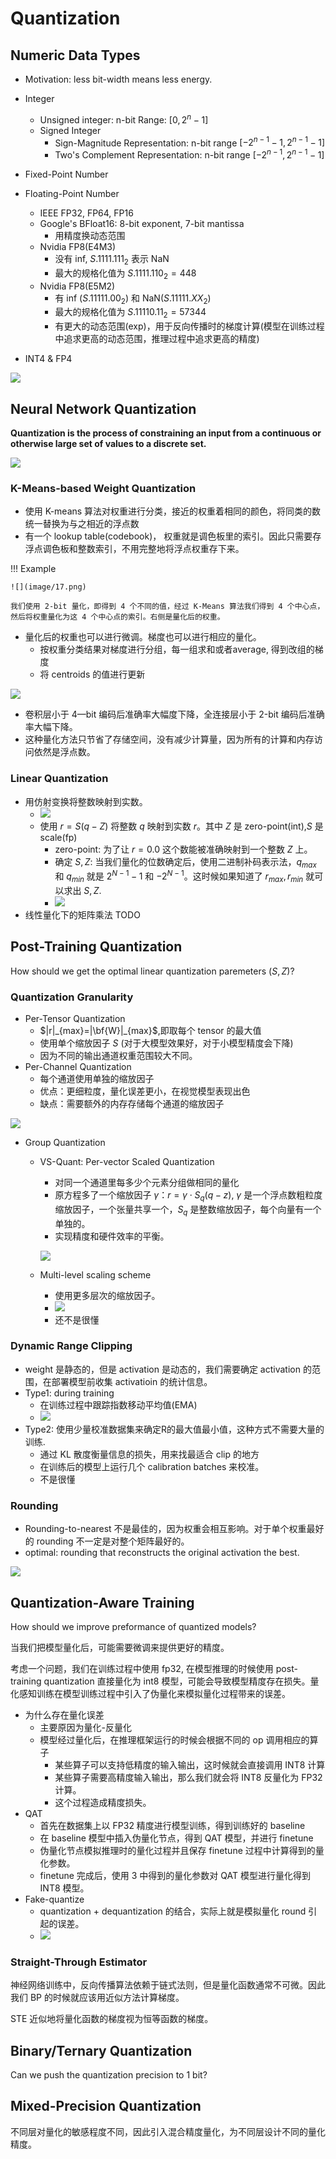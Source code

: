 # Quantization

## Numeric Data Types

- Motivation: less bit-width means less energy.

- Integer
    - Unsigned integer: n-bit Range: $[0,2^n-1]$
    - Signed Integer
        - Sign-Magnitude Representation: n-bit range $[-2^{n-1}-1,2^{n-1}-1]$
        - Two's Complement Representation: n-bit range $[-2^{n-1},2^{n-1}-1]$
- Fixed-Point Number
- Floating-Point Number
    - IEEE FP32, FP64, FP16
    - Google's BFloat16: 8-bit exponent, 7-bit mantissa
        - 用精度换动态范围
    - Nvidia FP8(E4M3)
        - 没有 inf, $S.1111.111_2$ 表示 NaN
        - 最大的规格化值为 $S.1111.110_2 = 448$ 
    - Nvidia FP8(E5M2)
        - 有 inf ($S.11111.00_2$) 和 NaN($S.11111.XX_2$)
        - 最大的规格化值为 $S.11110.11_2=57344$
        - 有更大的动态范围(exp)，用于反向传播时的梯度计算(模型在训练过程中追求更高的动态范围，推理过程中追求更高的精度)
- INT4 & FP4

![](image/15.png)

## Neural Network Quantization

**Quantization is the process of constraining an input from a continuous or otherwise large set of values to a discrete set.**

![](image/16.png)

### K-Means-based Weight Quantization

- 使用 K-means 算法对权重进行分类，接近的权重着相同的颜色，将同类的数统一替换为与之相近的浮点数
- 有一个 lookup table(codebook)， 权重就是调色板里的索引。因此只需要存浮点调色板和整数索引，不用完整地将浮点权重存下来。

!!! Example

    ![](image/17.png)

    我们使用 2-bit 量化，即得到 4 个不同的值，经过 K-Means 算法我们得到 4 个中心点，然后将权重量化为这 4 个中心点的索引。右侧是量化后的权重。

- 量化后的权重也可以进行微调。梯度也可以进行相应的量化。
    - 按权重分类结果对梯度进行分组，每一组求和或者average, 得到改组的梯度
    - 将 centroids 的值进行更新

![](image/18.png)

- 卷积层小于 4—bit 编码后准确率大幅度下降，全连接层小于 2-bit 编码后准确率大幅下降。
- 这种量化方法只节省了存储空间，没有减少计算量，因为所有的计算和内存访问依然是浮点数。

### Linear Quantization

- 用仿射变换将整数映射到实数。
    - ![](image/19.png)
    - 使用 $r=S(q-Z)$ 将整数 $q$ 映射到实数 $r$。其中 $Z$ 是 zero-point(int),$S$ 是 scale(fp)
        - zero-point: 为了让 $r=0.0$ 这个数能被准确映射到一个整数 $Z$ 上。
        - 确定 $S,Z$: 当我们量化的位数确定后，使用二进制补码表示法，$q_{max}$ 和 $q_{min}$ 就是 $2^{N-1}-1$ 和 $-2^{N-1}$。这时候如果知道了 $r_{max},r_{min}$ 就可以求出 $S,Z$.
        - ![](image/20.png)
- 线性量化下的矩阵乘法 TODO


## Post-Training Quantization

How should we get the optimal linear quantization paremeters $(S,Z)$?

### Quantization Granularity

- Per-Tensor Quantization
    - $|r|_{max}=|\bf{W}|_{max}$,即取每个 tensor 的最大值
    - 使用单个缩放因子 $S$ (对于大模型效果好，对于小模型精度会下降)
    - 因为不同的输出通道权重范围较大不同。
- Per-Channel Quantization
    - 每个通道使用单独的缩放因子
    - 优点：更细粒度，量化误差更小，在视觉模型表现出色
    - 缺点：需要额外的内存存储每个通道的缩放因子

![](image/41.png)

- Group Quantization
    - VS-Quant: Per-vector Scaled Quantization
        - 对同一个通道里每多少个元素分组做相同的量化
        - 原方程多了一个缩放因子 $\gamma$：$r=\gamma \cdot S_q(q-z)$, $\gamma$ 是一个浮点数粗粒度缩放因子，一个张量共享一个，$S_q$ 是整数缩放因子，每个向量有一个单独的。
        - 实现精度和硬件效率的平衡。

        ![](image/42.png)

    - Multi-level scaling scheme
        - 使用更多层次的缩放因子。
        - ![](image/43.png)
        - 还不是很懂

### Dynamic Range Clipping

- weight 是静态的，但是 activation 是动态的，我们需要确定 activation 的范围，在部署模型前收集 activatioin 的统计信息。
- Type1: during training
    - 在训练过程中跟踪指数移动平均值(EMA)
    - ![](image/44.png)
- Type2: 使用少量校准数据集来确定R的最大值最小值，这种方式不需要大量的训练.
    - 通过 KL 散度衡量信息的损失，用来找最适合 clip 的地方
    - 在训练后的模型上运行几个 calibration batches 来校准。
    - 不是很懂

### Rounding

- Rounding-to-nearest 不是最佳的，因为权重会相互影响。对于单个权重最好的 rounding 不一定是对整个矩阵最好的。
- optimal: rounding that reconstructs the original activation the best. 

![](image/45.png)

## Quantization-Aware Training

How should we improve preformance of quantized models?

当我们把模型量化后，可能需要微调来提供更好的精度。

考虑一个问题，我们在训练过程中使用 fp32, 在模型推理的时候使用 post-training quantization 直接量化为 int8 模型，可能会导致模型精度存在损失。量化感知训练在模型训练过程中引入了伪量化来模拟量化过程带来的误差。

- 为什么存在量化误差
    - 主要原因为量化-反量化
    - 模型经过量化后，在推理框架运行的时候会根据不同的 op 调用相应的算子
        - 某些算子可以支持低精度的输入输出，这时候就会直接调用 INT8 计算
        - 某些算子需要高精度输入输出，那么我们就会将 INT8 反量化为 FP32 计算。
        - 这个过程造成精度损失。
- QAT
    - 首先在数据集上以 FP32 精度进行模型训练，得到训练好的 baseline
    - 在 baseline 模型中插入伪量化节点，得到 QAT 模型，并进行 finetune
    - 伪量化节点模拟推理时的量化过程并且保存 finetune 过程中计算得到的量化参数。
    - finetune 完成后，使用 3 中得到的量化参数对 QAT 模型进行量化得到 INT8 模型。
- Fake-quantize
    - quantization + dequantization 的结合，实际上就是模拟量化 round 引起的误差。
    - ![](image/46.png)

### Straight-Through Estimator

神经网络训练中，反向传播算法依赖于链式法则，但是量化函数通常不可微。因此我们 BP 的时候就应该用近似方法计算梯度。

STE 近似地将量化函数的梯度视为恒等函数的梯度。


## Binary/Ternary Quantization

Can we push the quantization precision to 1 bit?

## Mixed-Precision Quantization

不同层对量化的敏感程度不同，因此引入混合精度量化，为不同层设计不同的量化精度。